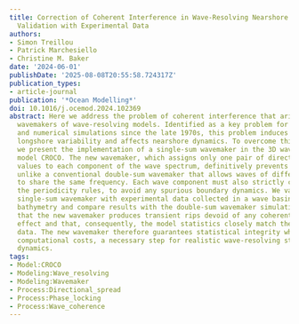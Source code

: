 ```yaml
---
title: Correction of Coherent Interference in Wave-Resolving Nearshore Models and
  Validation with Experimental Data
authors:
- Simon Treillou
- Patrick Marchesiello
- Christine M. Baker
date: '2024-06-01'
publishDate: '2025-08-08T20:55:58.724317Z'
publication_types:
- article-journal
publication: '*Ocean Modelling*'
doi: 10.1016/j.ocemod.2024.102369
abstract: Here we address the problem of coherent interference that arises in double-sum
  wavemakers of wave-resolving models. Identified as a key problem for experimental
  and numerical simulations since the late 1970s, this problem induces spurious persistent
  longshore variability and affects nearshore dynamics. To overcome this problem,
  we present the implementation of a single-sum wavemaker in the 3D wave-resolving
  model CROCO. The new wavemaker, which assigns only one pair of direction and frequency
  values to each component of the wave spectrum, definitively prevents coherent interference,
  unlike a conventional double-sum wavemaker that allows waves of different direction
  to share the same frequency. Each wave component must also strictly comply with
  the periodicity rules, to avoid any spurious boundary dynamics. We validate the
  single-sum wavemaker with experimental data collected in a wave basin with longshore-uniform
  bathymetry and compare results with the double-sum wavemaker simulations. We show
  that the new wavemaker produces transient rips devoid of any coherent interference
  effect and that, consequently, the model statistics closely match the experimental
  data. The new wavemaker therefore guarantees statistical integrity while reducing
  computational costs, a necessary step for realistic wave-resolving studies of nearshore
  dynamics.
tags:
- Model:CROCO
- Modeling:Wave_resolving
- Modeling:Wavemaker
- Process:Directional_spread
- Process:Phase_locking
- Process:Wave_coherence
---
```

